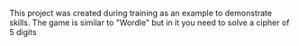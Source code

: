 This project was created during training as an example to demonstrate skills. The game is similar to "Wordle" but in it you need to solve a cipher of 5 digits
